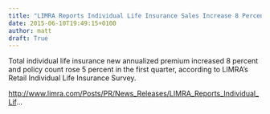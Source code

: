 ```yaml
---
title: "LIMRA Reports Individual Life Insurance Sales Increase 8 Percent in First Quarter 2015"
date: 2015-06-10T19:49:15+0100
author: matt
draft: True
---
```

Total individual life insurance new annualized premium increased 8 percent and policy count rose 5 percent in the first quarter, according to LIMRA’s Retail Individual Life Insurance Survey.

http://www.limra.com/Posts/PR/News_Releases/LIMRA_Reports_Individual_Lif...
